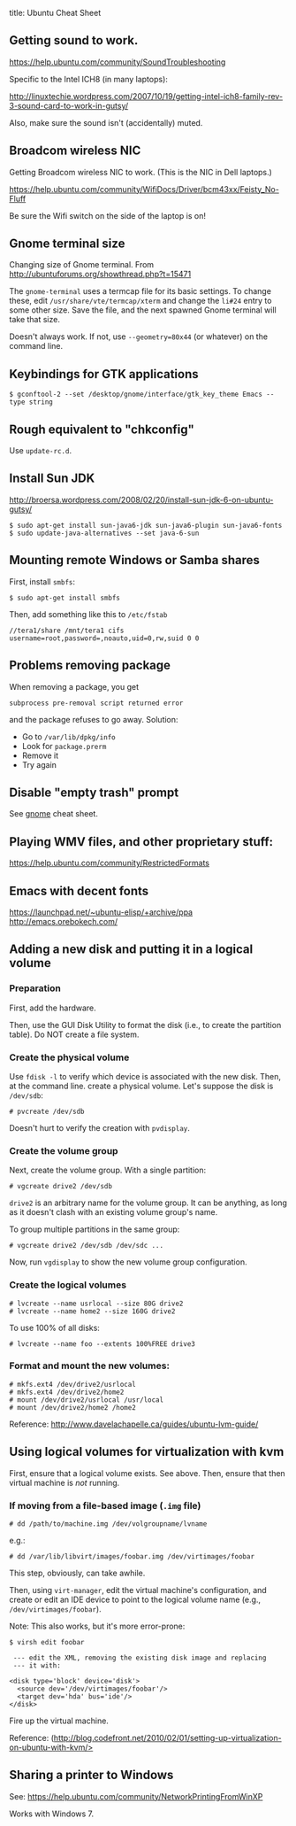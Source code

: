 title: Ubuntu Cheat Sheet

## Getting sound to work.

<https://help.ubuntu.com/community/SoundTroubleshooting>

Specific to the Intel ICH8 (in many laptops):

<http://linuxtechie.wordpress.com/2007/10/19/getting-intel-ich8-family-rev-3-sound-card-to-work-in-gutsy/>

Also, make sure the sound isn't (accidentally) muted.

## Broadcom wireless NIC

Getting Broadcom wireless NIC to work. (This is the NIC in Dell laptops.)

<https://help.ubuntu.com/community/WifiDocs/Driver/bcm43xx/Feisty_No-Fluff>

Be sure the Wifi switch on the side of the laptop is on!

## Gnome terminal size

Changing size of Gnome terminal. From
<http://ubuntuforums.org/showthread.php?t=15471>

The `gnome-terminal` uses a termcap file for its basic settings. To change
these, edit `/usr/share/vte/termcap/xterm` and change the `li#24` entry to
some other size. Save the file, and the next spawned Gnome terminal will
take that size.

Doesn't always work. If not, use `--geometry=80x44` (or whatever) on the
command line.

## Keybindings for GTK applications

    $ gconftool-2 --set /desktop/gnome/interface/gtk_key_theme Emacs --type string

## Rough equivalent to "chkconfig"

Use `update-rc.d`.

## Install Sun JDK

<http://broersa.wordpress.com/2008/02/20/install-sun-jdk-6-on-ubuntu-gutsy/>

    $ sudo apt-get install sun-java6-jdk sun-java6-plugin sun-java6-fonts
    $ sudo update-java-alternatives --set java-6-sun

## Mounting remote Windows or Samba shares

First, install `smbfs`:

    $ sudo apt-get install smbfs

Then, add something like this to `/etc/fstab`

    //tera1/share /mnt/tera1 cifs username=root,password=,noauto,uid=0,rw,suid 0 0

## Problems removing package

When removing a package, you get

    subprocess pre-removal script returned error

and the package refuses to go away. Solution:

* Go to `/var/lib/dpkg/info`
* Look for `package.prerm`
* Remove it
* Try again

## Disable "empty trash" prompt

See [gnome](gnome.html) cheat sheet.

## Playing WMV files, and other proprietary stuff:

<https://help.ubuntu.com/community/RestrictedFormats>

## Emacs with decent fonts

<https://launchpad.net/~ubuntu-elisp/+archive/ppa>
<http://emacs.orebokech.com/>

## Adding a new disk and putting it in a logical volume

### Preparation

First, add the hardware.

Then, use the GUI Disk Utility to format the disk (i.e., to create
the partition table). Do NOT create a file system.

### Create the physical volume

Use `fdisk -l` to verify which device is associated with the new disk.
Then, at the command line. create a physical volume. Let's suppose the
disk is `/dev/sdb`:

    # pvcreate /dev/sdb

Doesn't hurt to verify the creation with `pvdisplay`.

### Create the volume group

Next, create the volume group. With a single partition:

    # vgcreate drive2 /dev/sdb

`drive2` is an arbitrary name for the volume group. It can be anything,
as long as it doesn't clash with an existing volume group's name.

To group multiple partitions in the same group:

    # vgcreate drive2 /dev/sdb /dev/sdc ...

Now, run `vgdisplay` to show the new volume group configuration.

### Create the logical volumes

    # lvcreate --name usrlocal --size 80G drive2
    # lvcreate --name home2 --size 160G drive2

To use 100% of all disks:

    # lvcreate --name foo --extents 100%FREE drive3

### Format and mount the new volumes:

    # mkfs.ext4 /dev/drive2/usrlocal
    # mkfs.ext4 /dev/drive2/home2
    # mount /dev/drive2/usrlocal /usr/local
    # mount /dev/drive2/home2 /home2

Reference: <http://www.davelachapelle.ca/guides/ubuntu-lvm-guide/>

## Using logical volumes for virtualization with kvm

First, ensure that a logical volume exists. See above. Then, ensure that
then virtual machine is *not* running.

### If moving from a file-based image (`.img` file)

    # dd /path/to/machine.img /dev/volgroupname/lvname

e.g.:

    # dd /var/lib/libvirt/images/foobar.img /dev/virtimages/foobar

This step, obviously, can take awhile.

Then, using `virt-manager`, edit the virtual machine's configuration, and
create or edit an IDE device to point to the logical volume name
(e.g., `/dev/virtimages/foobar`).

Note: This also works, but it's more error-prone:

    $ virsh edit foobar

     --- edit the XML, removing the existing disk image and replacing
     --- it with:

    <disk type='block' device='disk'>
      <source dev='/dev/virtimages/foobar'/>
      <target dev='hda' bus='ide'/>
    </disk>

Fire up the virtual machine.

Reference: (http://blog.codefront.net/2010/02/01/setting-up-virtualization-on-ubuntu-with-kvm/>

## Sharing a printer to Windows

See: <https://help.ubuntu.com/community/NetworkPrintingFromWinXP>

Works with Windows 7.
